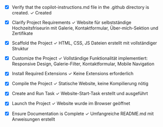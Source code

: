<!-- Use this file to provide workspace-specific custom instructions to Copilot. For more details, visit https://code.visualstudio.com/docs/copilot/copilot-customization#_use-a-githubcopilotinstructionsmd-file -->
- [x] Verify that the copilot-instructions.md file in the .github directory is created. ✓ Created

- [x] Clarify Project Requirements ✓ Website für selbstständige Hochzeitsfriseurin mit Galerie, Kontaktformular, Über-mich-Sektion und Zertifikate

- [x] Scaffold the Project ✓ HTML, CSS, JS Dateien erstellt mit vollständiger Struktur

- [x] Customize the Project ✓ Vollständige Funktionalität implementiert: Responsive Design, Galerie-Filter, Kontaktformular, Mobile Navigation

- [x] Install Required Extensions ✓ Keine Extensions erforderlich

- [x] Compile the Project ✓ Statische Website, keine Kompilierung nötig

- [x] Create and Run Task ✓ Website-Start-Task erstellt und ausgeführt

- [x] Launch the Project ✓ Website wurde im Browser geöffnet

- [x] Ensure Documentation is Complete ✓ Umfangreiche README.md mit Anweisungen erstellt
